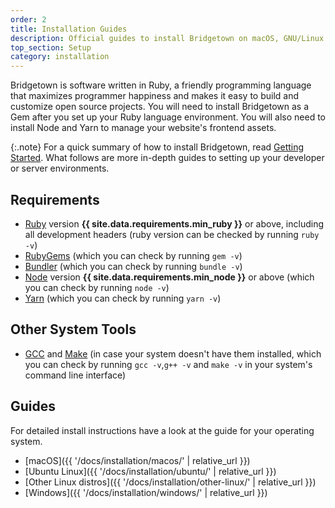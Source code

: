 ```yaml
---
order: 2
title: Installation Guides
description: Official guides to install Bridgetown on macOS, GNU/Linux or Windows.
top_section: Setup
category: installation
---
```


Bridgetown is software written in Ruby, a friendly programming language that maximizes programmer happiness and makes it easy to build and customize open source projects. You will need to install Bridgetown as a Gem after you set up your Ruby language environment. You will also need to install Node and Yarn to manage your website's frontend assets.

{:.note}
For a quick summary of how to install Bridgetown, read [Getting Started](/docs/). What follows are more in-depth guides to setting up your developer or server environments.

## Requirements

* [Ruby](https://www.ruby-lang.org/en/downloads/) version **{{ site.data.requirements.min_ruby }}** or above, including all development headers (ruby version can be checked by running `ruby -v`)
* [RubyGems](https://rubygems.org/pages/download) (which you can check by running `gem -v`)
* [Bundler](https://bundler.io) (which you can check by running `bundle -v`)
* [Node](https://nodejs.org) version **{{ site.data.requirements.min_node }}** or above (which you can check by running `node -v`)
* [Yarn](https://yarnpkg.com) (which you can check by running `yarn -v`)

## Other System Tools

* [GCC](https://gcc.gnu.org/install/) and [Make](https://www.gnu.org/software/make/) (in case your system doesn't have them installed, which you can check by running `gcc -v`,`g++ -v`  and `make -v` in your system's command line interface)

## Guides

For detailed install instructions have a look at the guide for your operating system.

* [macOS]({{ '/docs/installation/macos/' | relative_url }})
* [Ubuntu Linux]({{ '/docs/installation/ubuntu/' | relative_url }})
* [Other Linux distros]({{ '/docs/installation/other-linux/' | relative_url }})
* [Windows]({{ '/docs/installation/windows/' | relative_url }})
